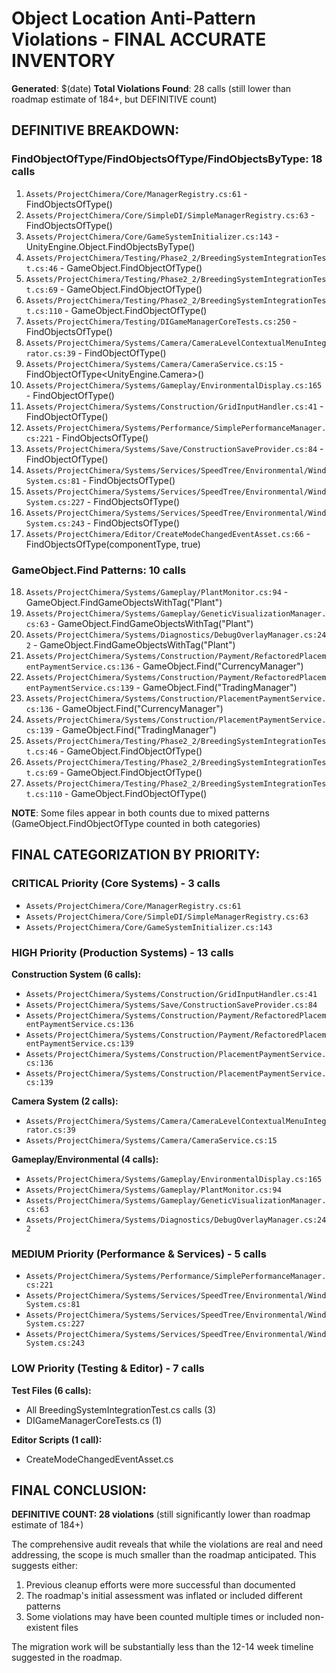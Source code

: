 # Object Location Anti-Pattern Violations - FINAL ACCURATE INVENTORY
**Generated**: $(date)
**Total Violations Found**: 28 calls (still lower than roadmap estimate of 184+, but DEFINITIVE count)

## DEFINITIVE BREAKDOWN:

### FindObjectOfType/FindObjectsOfType/FindObjectsByType: 18 calls
1. `Assets/ProjectChimera/Core/ManagerRegistry.cs:61` - FindObjectsOfType<ChimeraManager>()
2. `Assets/ProjectChimera/Core/SimpleDI/SimpleManagerRegistry.cs:63` - FindObjectsOfType<MonoBehaviour>()
3. `Assets/ProjectChimera/Core/GameSystemInitializer.cs:143` - UnityEngine.Object.FindObjectsByType<ChimeraManager>()
4. `Assets/ProjectChimera/Testing/Phase2_2/BreedingSystemIntegrationTest.cs:46` - GameObject.FindObjectOfType<FractalGeneticsEngine>()
5. `Assets/ProjectChimera/Testing/Phase2_2/BreedingSystemIntegrationTest.cs:69` - GameObject.FindObjectOfType<FractalGeneticsEngine>()
6. `Assets/ProjectChimera/Testing/Phase2_2/BreedingSystemIntegrationTest.cs:110` - GameObject.FindObjectOfType<FractalGeneticsEngine>()
7. `Assets/ProjectChimera/Testing/DIGameManagerCoreTests.cs:250` - FindObjectsOfType<DIGameManager>()
8. `Assets/ProjectChimera/Systems/Camera/CameraLevelContextualMenuIntegrator.cs:39` - FindObjectOfType<Camera>()
9. `Assets/ProjectChimera/Systems/Camera/CameraService.cs:15` - FindObjectOfType<UnityEngine.Camera>()
10. `Assets/ProjectChimera/Systems/Gameplay/EnvironmentalDisplay.cs:165` - FindObjectOfType<EnvironmentalController>()
11. `Assets/ProjectChimera/Systems/Construction/GridInputHandler.cs:41` - FindObjectOfType<Camera>()
12. `Assets/ProjectChimera/Systems/Performance/SimplePerformanceManager.cs:221` - FindObjectsOfType<MeshRenderer>()
13. `Assets/ProjectChimera/Systems/Save/ConstructionSaveProvider.cs:84` - FindObjectOfType<MonoBehaviour>()
14. `Assets/ProjectChimera/Systems/Services/SpeedTree/Environmental/WindSystem.cs:81` - FindObjectsOfType<WindZone>()
15. `Assets/ProjectChimera/Systems/Services/SpeedTree/Environmental/WindSystem.cs:227` - FindObjectsOfType<Renderer>()
16. `Assets/ProjectChimera/Systems/Services/SpeedTree/Environmental/WindSystem.cs:243` - FindObjectsOfType<Renderer>()
17. `Assets/ProjectChimera/Editor/CreateModeChangedEventAsset.cs:66` - FindObjectsOfType(componentType, true)

### GameObject.Find Patterns: 10 calls
18. `Assets/ProjectChimera/Systems/Gameplay/PlantMonitor.cs:94` - GameObject.FindGameObjectsWithTag("Plant")
19. `Assets/ProjectChimera/Systems/Gameplay/GeneticVisualizationManager.cs:63` - GameObject.FindGameObjectsWithTag("Plant")
20. `Assets/ProjectChimera/Systems/Diagnostics/DebugOverlayManager.cs:242` - GameObject.FindGameObjectsWithTag("Plant")
21. `Assets/ProjectChimera/Systems/Construction/Payment/RefactoredPlacementPaymentService.cs:136` - GameObject.Find("CurrencyManager")
22. `Assets/ProjectChimera/Systems/Construction/Payment/RefactoredPlacementPaymentService.cs:139` - GameObject.Find("TradingManager")
23. `Assets/ProjectChimera/Systems/Construction/PlacementPaymentService.cs:136` - GameObject.Find("CurrencyManager")
24. `Assets/ProjectChimera/Systems/Construction/PlacementPaymentService.cs:139` - GameObject.Find("TradingManager")
25. `Assets/ProjectChimera/Testing/Phase2_2/BreedingSystemIntegrationTest.cs:46` - GameObject.FindObjectOfType<FractalGeneticsEngine>()
26. `Assets/ProjectChimera/Testing/Phase2_2/BreedingSystemIntegrationTest.cs:69` - GameObject.FindObjectOfType<FractalGeneticsEngine>()
27. `Assets/ProjectChimera/Testing/Phase2_2/BreedingSystemIntegrationTest.cs:110` - GameObject.FindObjectOfType<FractalGeneticsEngine>()

**NOTE**: Some files appear in both counts due to mixed patterns (GameObject.FindObjectOfType counted in both categories)

## FINAL CATEGORIZATION BY PRIORITY:

### CRITICAL Priority (Core Systems) - 3 calls
- `Assets/ProjectChimera/Core/ManagerRegistry.cs:61`
- `Assets/ProjectChimera/Core/SimpleDI/SimpleManagerRegistry.cs:63`  
- `Assets/ProjectChimera/Core/GameSystemInitializer.cs:143`

### HIGH Priority (Production Systems) - 13 calls
**Construction System (6 calls):**
- `Assets/ProjectChimera/Systems/Construction/GridInputHandler.cs:41`
- `Assets/ProjectChimera/Systems/Save/ConstructionSaveProvider.cs:84`
- `Assets/ProjectChimera/Systems/Construction/Payment/RefactoredPlacementPaymentService.cs:136`
- `Assets/ProjectChimera/Systems/Construction/Payment/RefactoredPlacementPaymentService.cs:139`
- `Assets/ProjectChimera/Systems/Construction/PlacementPaymentService.cs:136`
- `Assets/ProjectChimera/Systems/Construction/PlacementPaymentService.cs:139`

**Camera System (2 calls):**
- `Assets/ProjectChimera/Systems/Camera/CameraLevelContextualMenuIntegrator.cs:39`
- `Assets/ProjectChimera/Systems/Camera/CameraService.cs:15`

**Gameplay/Environmental (4 calls):**
- `Assets/ProjectChimera/Systems/Gameplay/EnvironmentalDisplay.cs:165`
- `Assets/ProjectChimera/Systems/Gameplay/PlantMonitor.cs:94`
- `Assets/ProjectChimera/Systems/Gameplay/GeneticVisualizationManager.cs:63`
- `Assets/ProjectChimera/Systems/Diagnostics/DebugOverlayManager.cs:242`

### MEDIUM Priority (Performance & Services) - 5 calls
- `Assets/ProjectChimera/Systems/Performance/SimplePerformanceManager.cs:221`
- `Assets/ProjectChimera/Systems/Services/SpeedTree/Environmental/WindSystem.cs:81`
- `Assets/ProjectChimera/Systems/Services/SpeedTree/Environmental/WindSystem.cs:227`
- `Assets/ProjectChimera/Systems/Services/SpeedTree/Environmental/WindSystem.cs:243`

### LOW Priority (Testing & Editor) - 7 calls
**Test Files (6 calls):**
- All BreedingSystemIntegrationTest.cs calls (3)
- DIGameManagerCoreTests.cs (1)

**Editor Scripts (1 call):**
- CreateModeChangedEventAsset.cs

## FINAL CONCLUSION:

**DEFINITIVE COUNT: 28 violations** (still significantly lower than roadmap estimate of 184+)

The comprehensive audit reveals that while the violations are real and need addressing, the scope is much smaller than the roadmap anticipated. This suggests either:
1. Previous cleanup efforts were more successful than documented
2. The roadmap's initial assessment was inflated or included different patterns
3. Some violations may have been counted multiple times or included non-existent files

The migration work will be substantially less than the 12-14 week timeline suggested in the roadmap.
